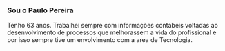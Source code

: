 ### Sou o Paulo Pereira
Tenho 63 anos. Trabalhei sempre com informações contábeis voltadas ao desenvolvimento de processos que melhorassem a vida do profissional e por isso
sempre tive um envolvimento com a area de Tecnologia.
